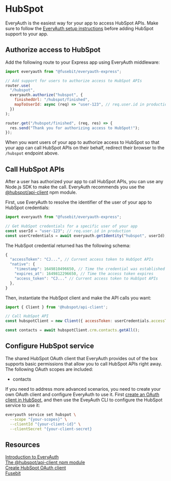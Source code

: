 # HubSpot

EveryAuth is the easiest way for your app to access HubSpot APIs. Make sure to follow the [EveryAuth setup instructions](../README.md) before adding HubSpot support to your app.

## Authorize access to HubSpot

Add the following route to your Express app using EveryAuth middleware:

```javascript
import everyauth from "@fusebit/everyauth-express";

// Add support for users to authorize access to HubSpot APIs
router.use(
  "/hubspot",
  everyauth.authorize("hubspot", {
    finishedUrl: "/hubspot/finished",
    mapToUserId: async (req) => "user-123", // req.user.id in production
  })
);

router.get("/hubspot/finished", (req, res) => {
  res.send("Thank you for authorizing access to HubSpot!");
});
```

When you want users of your app to authorize access to HubSpot so that your app can call HubSpot APIs on their behalf, redirect their browser to the `/hubspot` endpoint above.

## Call HubSpot APIs

After a user has authorized your app to call HubSpot APIs, you can use any Node.js SDK to make the call. EveryAuth recommends you use the [@hubspot/api-client](https://www.npmjs.com/package/@hubspot/api-client) npm module.

First, use EveryAuth to resolve the identifier of the user of your app to HubSpot credentials:

```javascript
import everyauth from "@fusebit/everyauth-express";

// Get HubSpot credentials for a specific user of your app
const userId = "user-123"; // req.user.id in production
const userCredentials = await everyauth.getIdentity("hubspot", userId);
```

The HubSpot credential returned has the following schema:

```javascript
{
  "accessToken": "CJ...", // Current access token to HubSpot APIs
  "native": {
    "timestamp": 1649810496650, // Time the credential was established
    "expires_at": 1649812296650, // Time the access token expires
    "access_token": "CJ..." // Current access token to HubSpot APIs
  },
}
```

Then, instantiate the HubSpot client and make the API calls you want:

```javascript
import { Client } from '@hubspot/api-client';

// Call HubSpot API
const hubspotClient = new Client({ accessToken: userCredentials.accessToken });

const contacts = await hubspotClient.crm.contacts.getAll();
```

## Configure HubSpot service

The shared HubSpot OAuth client that EveryAuth provides out of the box supports basic permissions that allow you to call HubSpot APIs right away. The following OAuth scopes are included:
* contacts

If you need to address more advanced scenarios, you need to create your own OAuth client and configure EveryAuth to use it. First [create an OAuth client in HubSpot](https://developers.hubspot.com/docs/api/working-with-oauth), and then use the EveyAuth CLI to configure the HubSpot service to use it:

```bash
everyauth service set hubspot \
  --scope "{your-scopes}" \
  --clientId "{your-client-id}" \
  --clientSecret "{your-client-secret}
```

## Resources

[Introduction to EveryAuth](../README.md)  
[The @hubspot/api-client npm module](https://www.npmjs.com/package/@hubspot/api-client)  
[Create HubSpot OAuth client](https://developers.hubspot.com/docs/api/working-with-oauth)  
[Fusebit](https://fusebit.io)
